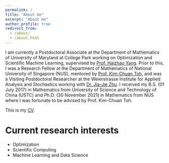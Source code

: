 ```yaml
---
permalink: /
title: "About me"
excerpt: "About me"
author_profile: true
redirect_from: 
  - /about/
  - /about.html
---
```


I am currently a Postdoctoral Associate at the Department of Mathematics of University of Maryland at College Park working on Optimization and Scientific Machine Learning, supervised by [Prof. Haizhao Yang](https://haizhaoyang.github.io/). Prior to this, I was a Research Fellow at the Department of Mathematics of National University of Singapore (NUS), mentored by [Prof. Kim-Chuan Toh](https://blog.nus.edu.sg/mattohkc/), and was a Visiting Postdoctoral Researcher at the Weierstrasse Institute for Applied Analysis and Stochastics working with [Dr. Jia-Jie Zhu](https://jj-zhu.github.io/). I received my B.S. (01 July 2017) in Mathematics from University of Science and Technology of China (USTC) and Ph.D. (30 November 2021) in Mathematics from NUS where I was fortunate to be advised by Prof. Kim-Chuan Toh. 

This is my [CV](/files/CV_LING_LIANG.pdf).

Current research interests
======
- Optimization
- Scientific Computing
- Machine Learning and Data Science
